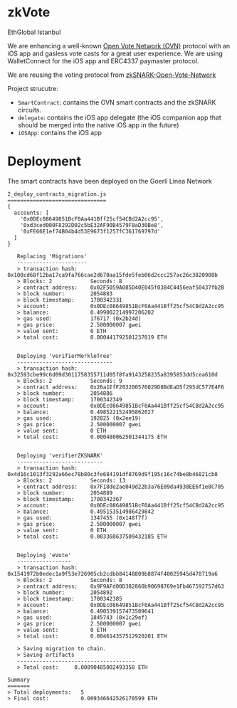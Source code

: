 # zkVote
EthGlobal Istanbul

We are enhancing a well-known [Open Vote Network (OVN)](https://eprint.iacr.org/2022/310) protocol with an iOS app and gasless vote casts for a great user experience. We are using WalletConnect for the iOS app and ERC4337 paymaster protocol.

We are reusing the voting protocol from [zkSNARK-Open-Vote-Network](https://github.com/mhgharieb/zkSNARK-Open-Vote-Network)

Project strucutre:
- `SmartContract`: contains the OVN smart contracts and the zkSNARK circuits.
- `delegate`: contains the iOS app delegate (the iOS companion app that should be merged into the native iOS app in the future)
- `iOSApp`: contains the iOS app

# Deployment

The smart contracts have been deployed on the Goerli Linea Network

```
2_deploy_contracts_migration.js
===============================
{
  accounts: [
    '0x0DEc08649851BcF0Aa441Bff25cf54CBd2A2cc95',
    '0xd3ced000F8292D02c5bE32AF90B4579F8aD30Be8',
    '0xFE66E1ef74B04b4d53E9673f1257fC361769797d'
  ]
}

   Replacing 'Migrations'
   ----------------------
   > transaction hash:    0x100cd68f12ba17ca9fa766cae2d670aa15fde5feb06d2ccc257ac26c3820908b
   > Blocks: 2            Seconds: 8
   > contract address:    0x02F5059A085D40E045f0384C4456eaf50437fb2B
   > block number:        2054883
   > block timestamp:     1700342331
   > account:             0x0DEc08649851BcF0Aa441Bff25cf54CBd2A2cc95
   > balance:             0.499002214997206202
   > gas used:            176717 (0x2b24d)
   > gas price:           2.500000007 gwei
   > value sent:          0 ETH
   > total cost:          0.000441792501237019 ETH


   Deploying 'verifierMerkleTree'
   ------------------------------
   > transaction hash:    0x32593cbe99c6d09d3011758355711d05f8fa9143258235a8395853dd5cea610d
   > Blocks: 2            Seconds: 9
   > contract address:    0x26a1EfF203200576029D8BdEaD5f295dC577E4F6
   > block number:        2054886
   > block timestamp:     1700342349
   > account:             0x0DEc08649851BcF0Aa441Bff25cf54CBd2A2cc95
   > balance:             0.498522152495862027
   > gas used:            192025 (0x2ee19)
   > gas price:           2.500000007 gwei
   > value sent:          0 ETH
   > total cost:          0.000480062501344175 ETH


   Deploying 'verifierZKSNARK'
   ---------------------------
   > transaction hash:    0x4d16c1013f3292a66ec78b80c3fe684191df8769d9f195c16c74be8b46821cb8
   > Blocks: 2            Seconds: 13
   > contract address:    0x7F18de2ae049d22b3a76E09da4938EE6f1e8C705
   > block number:        2054889
   > block timestamp:     1700342367
   > account:             0x0DEc08649851BcF0Aa441Bff25cf54CBd2A2cc95
   > balance:             0.495153514986429842
   > gas used:            1347455 (0x148f7f)
   > gas price:           2.500000007 gwei
   > value sent:          0 ETH
   > total cost:          0.003368637509432185 ETH


   Deploying 'eVote'
   -----------------
   > transaction hash:    0x1541972b0edec1a9f53e726905cb2cdbb84148809b8874f40025945d478719a6
   > Blocks: 2            Seconds: 8
   > contract address:    0x9F9AFd00D382860b90698769e1Fb467592757d63
   > block number:        2054892
   > block timestamp:     1700342385
   > account:             0x0DEc08649851BcF0Aa441Bff25cf54CBd2A2cc95
   > balance:             0.490539157473509641
   > gas used:            1845743 (0x1c29ef)
   > gas price:           2.500000007 gwei
   > value sent:          0 ETH
   > total cost:          0.004614357512920201 ETH

   > Saving migration to chain.
   > Saving artifacts
   -------------------------------------
   > Total cost:     0.00890485002493358 ETH

Summary
=======
> Total deployments:   5
> Final cost:          0.009346642526170599 ETH

```